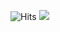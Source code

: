 ![Hits](https://hitcounter.pythonanywhere.com/count/tag.svg?url=https%3A%2F%2Fgithub.com%2Foswaldoacauan)
![](https://nojsstats.appspot.com/UA-35822150-3/github.com/oswaldoacauan)
<!--
**oswaldoacauan/oswaldoacauan** is a ✨ _special_ ✨ repository because its `README.md` (this file) appears on your GitHub profile.

Here are some ideas to get you started:

- 🔭 I’m currently working on ...
- 🌱 I’m currently learning ...
- 👯 I’m looking to collaborate on ...
- 🤔 I’m looking for help with ...
- 💬 Ask me about ...
- 📫 How to reach me: ...
- 😄 Pronouns: ...
- ⚡ Fun fact: ...
-->
